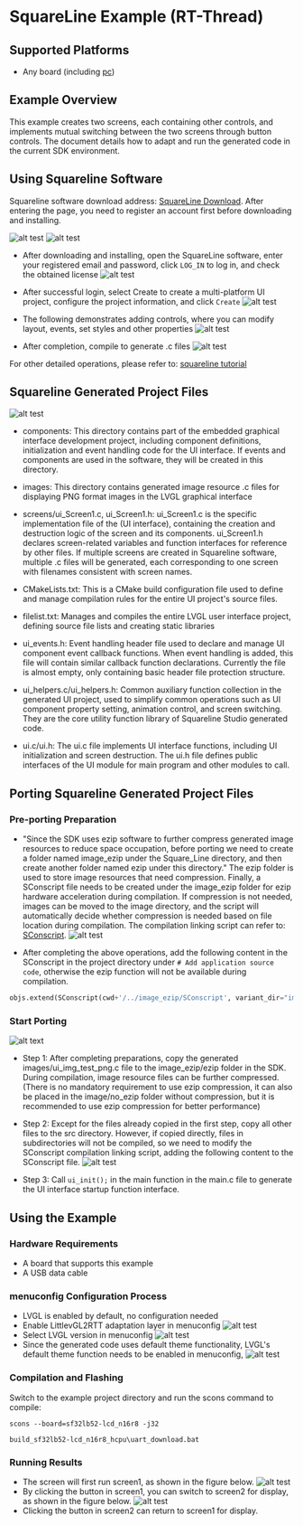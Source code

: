 # SquareLine Example (RT-Thread)

## Supported Platforms
<!-- Which boards and chip platforms are supported -->
- Any board (including [pc](file://d:\SiFli-SDK\SiFli-SDK\external\ffmpeg\libavcodec\aac_ac3_parser.h#L40-L40))

## Example Overview 
This example creates two screens, each containing other controls, and implements mutual switching between the two screens through button controls. The document details how to adapt and run the generated code in the current SDK environment.

## Using Squareline Software
Squareline software download address: [SquareLine Download](https://squareline.io/downloads#lastRelease). After entering the page, you need to register an account first before downloading and installing.

![alt test](assets/sqline_down2.png)
![alt test](assets/sqline_down1.png)

* After downloading and installing, open the SquareLine software, enter your registered email and password, click `LOG_IN` to log in, and check the obtained license
![alt test](assets/sqline_down3.png)

* After successful login, select Create to create a multi-platform UI project, configure the project information, and click `Create`
![alt test](assets/sqline1.png)

* The following demonstrates adding controls, where you can modify layout, events, set styles and other properties
![alt test](assets/sqline3.png)

* After completion, compile to generate .c files
![alt test](assets/sqline2.png)

For other detailed operations, please refer to: [squareline tutorial](https://www.bilibili.com/video/BV1Bu411p7cM)

## Squareline Generated Project Files

![alt test](assets/sqcode.png)

* components: This directory contains part of the embedded graphical interface development project, including component definitions, initialization and event handling code for the UI interface. If events and components are used in the software, they will be created in this directory.

* images: This directory contains generated image resource .c files for displaying PNG format images in the LVGL graphical interface

* screens/ui_Screen1.c, ui_Screen1.h: ui_Screen1.c is the specific implementation file of the (UI interface), containing the creation and destruction logic of the screen and its components. ui_Screen1.h declares screen-related variables and function interfaces for reference by other files. If multiple screens are created in Squareline software, multiple .c files will be generated, each corresponding to one screen with filenames consistent with screen names.

* CMakeLists.txt: This is a CMake build configuration file used to define and manage compilation rules for the entire UI project's source files.

* filelist.txt: Manages and compiles the entire LVGL user interface project, defining source file lists and creating static libraries

* ui_events.h: Event handling header file used to declare and manage UI component event callback functions. When event handling is added, this file will contain similar callback function declarations. Currently the file is almost empty, only containing basic header file protection structure.

* ui_helpers.c/ui_helpers.h: Common auxiliary function collection in the generated UI project, used to simplify common operations such as UI component property setting, animation control, and screen switching. They are the core utility function library of Squareline Studio generated code.

* ui.c/ui.h: The ui.c file implements UI interface functions, including UI initialization and screen destruction. The ui.h file defines public interfaces of the UI module for main program and other modules to call.

## Porting Squareline Generated Project Files
### Pre-porting Preparation
* "Since the SDK uses ezip software to further compress generated image resources to reduce space occupation, before porting we need to create a folder named image_ezip under the Square_Line directory, and then create another folder named ezip under this directory." The ezip folder is used to store image resources that need compression. Finally, a SConscript file needs to be created under the image_ezip folder for ezip hardware acceleration during compilation. If compression is not needed, images can be moved to the image directory, and the script will automatically decide whether compression is needed based on file location during compilation. The compilation linking script can refer to: [SConscript](image/SConscript).
![alt test](assets/image_ezip.png)

* After completing the above operations, add the following content in the SConscript in the project directory under `# Add application source code`, otherwise the ezip function will not be available during compilation.

```python
objs.extend(SConscript(cwd+'/../image_ezip/SConscript', variant_dir="image_ezip", duplicate=0))
```
### Start Porting
![alt text](assets/code_file.png)
* Step 1: After completing preparations, copy the generated images/ui_img_test_png.c file to the image_ezip/ezip folder in the SDK. During compilation, image resource files can be further compressed. (There is no mandatory requirement to use ezip compression, it can also be placed in the image/no_ezip folder without compression, but it is recommended to use ezip compression for better performance)

* Step 2: Except for the files already copied in the first step, copy all other files to the src directory. However, if copied directly, files in subdirectories will not be compiled, so we need to modify the SConscript compilation linking script, adding the following content to the SConscript file.
![alt test](assets/SConscript.png)

* Step 3: Call `ui_init();` in the main function in the main.c file to generate the UI interface startup function interface.

## Using the Example
### Hardware Requirements
* A board that supports this example
* A USB data cable

### menuconfig Configuration Process
* LVGL is enabled by default, no configuration needed
* Enable LittlevGL2RTT adaptation layer in menuconfig
![alt test](assets/menuconfig1.png)
* Select LVGL version in menuconfig
![alt test](assets/menuconfig2.png)
* Since the generated code uses default theme functionality, LVGL's default theme function needs to be enabled in menuconfig,
![alt test](assets/menu3.png)
### Compilation and Flashing
Switch to the example project directory and run the scons command to compile:
```
scons --board=sf32lb52-lcd_n16r8 -j32
```
```
build_sf32lb52-lcd_n16r8_hcpu\uart_download.bat
```

### Running Results
* The screen will first run screen1, as shown in the figure below.
![alt test](assets/result1.jpg)
* By clicking the button in screen1, you can switch to screen2 for display, as shown in the figure below.
![alt test](assets/result2.jpg)
* Clicking the button in screen2 can return to screen1 for display.